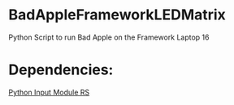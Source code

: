 # BadAppleFrameworkLEDMatrix
Python Script to run Bad Apple on the Framework Laptop 16

# Dependencies:
[Python Input Module RS](https://github.com/FrameworkComputer/inputmodule-rs/tree/main/python)

